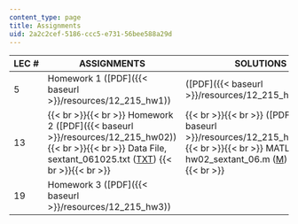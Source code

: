 ```yaml
---
content_type: page
title: Assignments
uid: 2a2c2cef-5186-ccc5-e731-56bee588a29d
---
```


| LEC # | ASSIGNMENTS | SOLUTIONS |
| --- | --- | --- |
| 5 | Homework 1 ([PDF]({{< baseurl >}}/resources/12_215_hw1)) | ([PDF]({{< baseurl >}}/resources/12_215_hw01_soln)) |
| 13 |  {{< br >}}{{< br >}} Homework 2 ([PDF]({{< baseurl >}}/resources/12_215_hw02)) {{< br >}}{{< br >}} Data File, sextant\_061025.txt ([TXT](/courses/earth-atmospheric-and-planetary-sciences/12-215-modern-navigation-fall-2006/assignments/sextant_061025.txt)) {{< br >}}{{< br >}}  |  {{< br >}}{{< br >}} ([PDF]({{< baseurl >}}/resources/12_215_hw02_soln)) {{< br >}}{{< br >}} MATLAB® File, hw02\_sextant\_06.m ([M](/courses/earth-atmospheric-and-planetary-sciences/12-215-modern-navigation-fall-2006/assignments/hw02_sextant_06.m)) {{< br >}}{{< br >}}  |
| 19 | Homework 3 ([PDF]({{< baseurl >}}/resources/12_215_hw3)) |